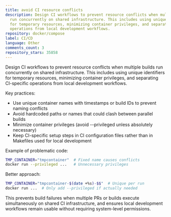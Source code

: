 ```yaml
---
title: avoid CI resource conflicts
description: Design CI workflows to prevent resource conflicts when multiple builds
  run concurrently on shared infrastructure. This includes using unique identifiers
  for temporary resources, minimizing container privileges, and separating CI-specific
  operations from local development workflows.
repository: docker/compose
label: CI/CD
language: Other
comments_count: 3
repository_stars: 35858
---
```


Design CI workflows to prevent resource conflicts when multiple builds run concurrently on shared infrastructure. This includes using unique identifiers for temporary resources, minimizing container privileges, and separating CI-specific operations from local development workflows.

Key practices:
- Use unique container names with timestamps or build IDs to prevent naming conflicts
- Avoid hardcoded paths or names that could clash between parallel builds  
- Minimize container privileges (avoid --privileged unless absolutely necessary)
- Keep CI-specific setup steps in CI configuration files rather than in Makefiles used for local development

Example of problematic code:
```bash
TMP_CONTAINER="tmpcontainer"  # Fixed name causes conflicts
docker run --privileged ...   # Unnecessary privileges
```

Better approach:
```bash
TMP_CONTAINER="tmpcontainer-$(date +%s)-$$"  # Unique per run
docker run ...  # Only add --privileged if actually needed
```

This prevents build failures when multiple PRs or builds execute simultaneously on shared CI infrastructure, and ensures local development workflows remain usable without requiring system-level permissions.